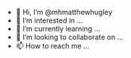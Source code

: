 - 👋 Hi, I’m @mhmatthewhugley
- 👀 I’m interested in ...
- 🌱 I’m currently learning ...
- 💞️ I’m looking to collaborate on ...
- 📫 How to reach me ...

<!---
mhmatthewhugley/mhmatthewhugley is a ✨ special ✨ repository because its `README.md` (this file) appears on your GitHub profile.
You can click the Preview link to take a look at your changes.
--->
